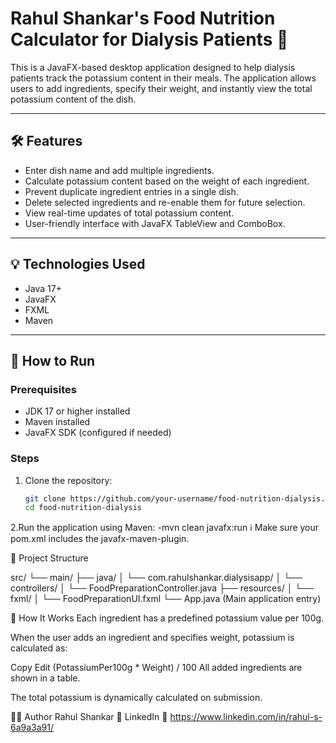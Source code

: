 # Rahul Shankar's Food Nutrition Calculator for Dialysis Patients 🥗

This is a JavaFX-based desktop application designed to help dialysis patients track the potassium content in their meals. The application allows users to add ingredients, specify their weight, and instantly view the total potassium content of the dish.

---

## 🛠 Features

- Enter dish name and add multiple ingredients.
- Calculate potassium content based on the weight of each ingredient.
- Prevent duplicate ingredient entries in a single dish.
- Delete selected ingredients and re-enable them for future selection.
- View real-time updates of total potassium content.
- User-friendly interface with JavaFX TableView and ComboBox.

---

## 💡 Technologies Used

- Java 17+
- JavaFX
- FXML
- Maven

---

## 🚀 How to Run

### Prerequisites

- JDK 17 or higher installed
- Maven installed
- JavaFX SDK (configured if needed)

### Steps

1. Clone the repository:
   ```bash
   git clone https://github.com/your-username/food-nutrition-dialysis.git
   cd food-nutrition-dialysis

2.Run the application using Maven:
-mvn clean javafx:run
ℹ️ Make sure your pom.xml includes the javafx-maven-plugin.

📁 Project Structure

src/
 └── main/
     ├── java/
     │    └── com.rahulshankar.dialysisapp/
     │          └── controllers/
     │               └── FoodPreparationController.java
     ├── resources/
     │    └── fxml/
     │         └── FoodPreparationUI.fxml
     └── App.java (Main application entry)


🧠 How It Works
Each ingredient has a predefined potassium value per 100g.

When the user adds an ingredient and specifies weight, potassium is calculated as:

Copy
Edit
(PotassiumPer100g * Weight) / 100
All added ingredients are shown in a table.

The total potassium is dynamically calculated on submission.

🙋‍♂️ Author
Rahul Shankar
🔗 LinkedIn
📧 https://www.linkedin.com/in/rahul-s-6a9a3a91/

